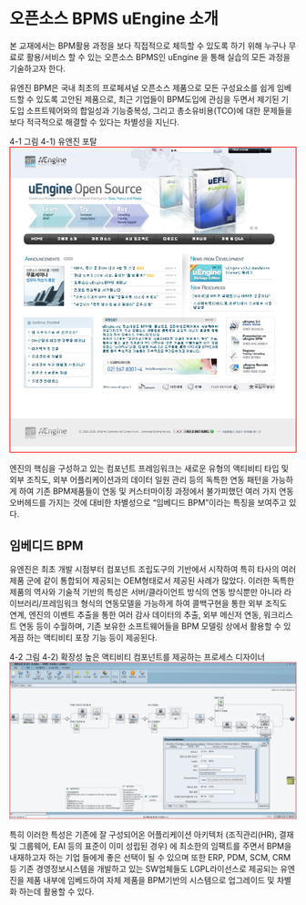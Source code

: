 # 오픈소스 BPMS uEngine 소개
본 교재에서는 BPM활용 과정을 보다 직접적으로 체득할 수 있도록 하기 위해 누구나 무료로 활용/서비스 할 수 있는 오픈소스 BPMS인 uEngine 을 통해 실습의 모든 과정을 기술하고자 한다.

유엔진 BPM은 국내 최초의 프로페셔널 오픈소스 제품으로 모든 구성요소를 쉽게 임베드할 수 있도록 고안된 제품으로, 최근 기업들이 BPM도입에 관심을 두면서 제기된 기 도입 소프트웨어와의 합일성과 기능중복성, 그리고 총소유비용(TCO)에 대한 문제들을 보다 적극적으로 해결할 수 있다는 차별성을 지닌다.



4-1
그림 4-1) 유엔진 포탈
![](/contents/05_오픈소스%20BPMS%20uEngine%20소개/01/img1.png)




엔진의 핵심을 구성하고 있는 컴포넌트 프레임워크는 새로운 유형의 액티비티 타입 및 외부 조직도, 외부 어플리케이션과의 데이터 일원 관리 등의 독특한 연동 패턴을 가능하게 하여 기존 BPM제품들이 연동 및 커스터마이징 과정에서 불가피했던 여러 가지 연동 오버헤드를 가지는 것에 대비한 차별성으로 “임베디드 BPM”이라는 특징을 보여주고 있다.

## 임베디드 BPM

유엔진은 최초 개발 시점부터 컴포넌트 조립도구의 기반에서 시작하여 특히 타사의 여러 제품 군에 같이 통합되어 제공되는 OEM형태로서 제공된 사례가 많았다. 이러한 독특한 제품의 역사와 기술적 기반의 특성은 서버/클라이언트 방식의 연동 방식뿐만 아니라 라이브러리/프레임워크 형식의 연동모델을 가능하게 하여 콜백구현을 통한 외부 조직도 연계, 엔진의 이벤트 추출을 통한 여러 감사 데이터의 추출, 외부 메신저 연동, 워크리스트 연동 등이 수월하며, 기존 보유한 소프트웨어들을 BPM 모델링 상에서 활용할 수 있게끔 하는 액티비티 포장 기능 등이 제공된다.



4-2
그림 4-2) 확장성 높은 액티비티 컴포넌트를 제공하는 프로세스 디자이너
![](/contents/05_오픈소스%20BPMS%20uEngine%20소개/01/img2.jpg)




특히 이러한 특성은 기존에 잘 구성되어온 어플리케이션 아키텍처 (조직관리(HR), 결재 및 그룹웨어, EAI 등의 표준이 이미 성립된 경우) 에 최소한의 임팩트를 주면서 BPM을 내재하고자 하는 기업 들에게 좋은 선택이 될 수 있으며 또한 ERP, PDM, SCM, CRM등 기존 경영정보시스템을 개발하고 있는 SW업체들도 LGPL라이선스로 제공되는 유엔진을 제품 내부에 임베드하여 자체 제품을 BPM기반의 시스템으로 업그레이드 및 차별화 하는데 활용할 수 있다.